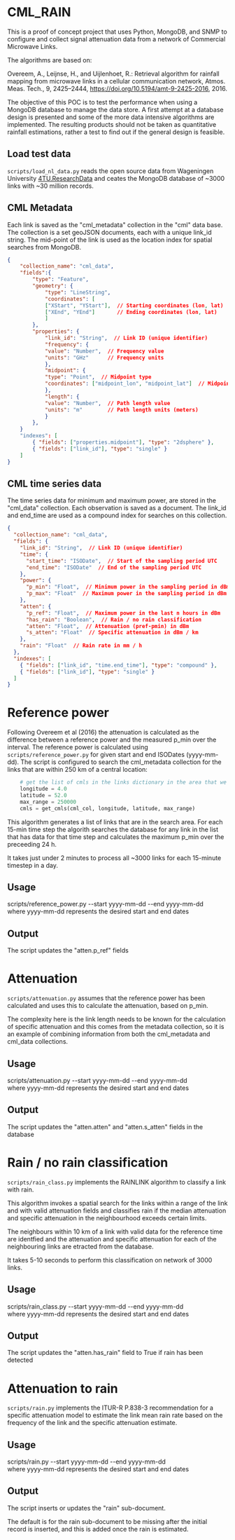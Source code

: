 # CML_RAIN  
This is a proof of concept project that uses Python, MongoDB, and SNMP to configure and collect signal attenuation data from a network of Commercial Microwave Links.   

The algorithms are based on:  

Overeem, A., Leijnse, H., and Uijlenhoet, R.: Retrieval algorithm for rainfall mapping from microwave links in a cellular communication network, Atmos. Meas. Tech., 9, 2425–2444, https://doi.org/10.5194/amt-9-2425-2016, 2016.  


The objective of this POC is to test the performance when using a MongoDB database to manage the data store. A first attempt at a database design is presented and some of the more data intensive algorithms are implemented. The resulting products should not be taken as quantitative rainfall estimations, rather a test to find out if the general design is feasible.  

## Load test data  

`scripts/load_nl_data.py` reads the open source data from Wageningen University [4TU.ResearchData](https://data.4tu.nl/articles/dataset/Commercial_microwave_link_data_for_rainfall_monitoring/12688253) 
and ceates the MongoDB database of ~3000 links with ~30 million records.  

## CML Metadata  

Each link is saved as the "cml_metadata" collection in the "cml" data base.  
The collection is a set geoJSON documents, each with a unique link_id string.  The mid-point of the link is used as the location index for spatial searches from MongoDB.  

 
```json
{
    "collection_name": "cml_data",
    "fields":{   
        "type": "Feature",
        "geometry": {
            "type": "LineString",
            "coordinates": [
            ["XStart", "YStart"],  // Starting coordinates (lon, lat)
            ["XEnd", "YEnd"]       // Ending coordinates (lon, lat)
            ]
        },
        "properties": {
            "link_id": "String",  // Link ID (unique identifier)
            "frequency": {
            "value": "Number",  // Frequency value
            "units": "GHz"      // Frequency units
            },
            "midpoint": {
            "type": "Point",  // Midpoint type
            "coordinates": ["midpoint_lon", "midpoint_lat"]  // Midpoint coordinates
            },
            "length": {
            "value": "Number",  // Path length value
            "units": "m"        // Path length units (meters)
            }
        },
    }        
    "indexes": [
        { "fields": ["properties.midpoint"], "type": "2dsphere" },
        { "fields": ["link_id"], "type": "single" }
    ]  
}

```  

## CML time series data  

The time series data for minimum and maximum power, are stored in the "cml_data" collection. Each observation is saved as a document. The link_id and end_time are used as a compound index for searches on this collection. 

```json
{
  "collection_name": "cml_data",
  "fields": {
    "link_id": "String",  // Link ID (unique identifier)
    "time": {
      "start_time": "ISODate",  // Start of the sampling period UTC
      "end_time": "ISODate"  // End of the sampling period UTC
    },
    "power": {
      "p_min": "Float",  // Minimum power in the sampling period in dBm 
      "p_max": "Float"  // Maximum power in the sampling period in dBm
    },
    "atten": {
      "p_ref": "Float",  // Maximum power in the last n hours in dBm
      "has_rain": "Boolean",  // Rain / no rain classification
      "atten": "Float",  // Attenuation (pref-pmin) in dBm
      "s_atten": "Float"  // Specific attenuation in dBm / km
    },
    "rain": "Float"  // Rain rate in mm / h
  },
  "indexes": [
    { "fields": ["link_id", "time.end_time"], "type": "compound" },
    { "fields": ["link_id"], "type": "single" }
  ]
}
```  

# Reference power  

Following Overeem et al (2016) the attenuation is calculated as the difference between a reference power and the measured p_min over the interval. The reference power is calculated using `scripts/reference_power.py` for given start and end ISODates (yyyy-mm-dd). The script is configured to search the cml_metadata collection for the links that are within 250 km of a central location:  

```python
    # get the list of cmls in the links dictionary in the area that we are working with
    longitude = 4.0
    latitude = 52.0
    max_range = 250000
    cmls = get_cmls(cml_col, longitude, latitude, max_range)

```  

This algorithm generates a list of links that are in the search area. For each 15-min time step the algorith searches the database for any link in the list that has data for that time step and calculates the maximum p_min over the preceeding 24 h.  

It takes just under 2 minutes to process all ~3000 links for each 15-minute timestep in a day.

## Usage  

scripts/reference_power.py --start yyyy-mm-dd --end yyyy-mm-dd  
where yyyy-mm-dd represents the desired start and end dates  

## Output  

The script updates the "atten.p_ref" fields  

# Attenuation  

`scripts/attenuation.py` assumes that the reference power has been calculated and uses this to calculate the attenuation, based on p_min.  

The complexity here is the link length needs to be known for the calculation of specific attenuation and this comes from the metadata collection, so it is an example of combining information from both the cml_metadata and cml_data collections.  

## Usage  

scripts/attenuation.py --start yyyy-mm-dd --end yyyy-mm-dd  
where yyyy-mm-dd represents the desired start and end dates  

## Output  

The script updates the "atten.atten" and "atten.s_atten" fields in the database  

# Rain / no rain classification  

`scripts/rain_class.py` implements the RAINLINK algorithm to classify a link with rain.  

This algorithm invokes a spatial search for the links within a range of the link and with valid attenuation fields and classifies rain if the median attenuation and specific attenuation in the neighbourhood exceeds certain limits.  

The neighbours within 10 km of a link with valid data for the reference time are identfied and the attenuation and specific attenuation for each of the neighbouring links are etracted from the database.

It takes 5-10 seconds to perform this classification on network of 3000 links.  

## Usage  

scripts/rain_class.py --start yyyy-mm-dd --end yyyy-mm-dd  
where yyyy-mm-dd represents the desired start and end dates  

## Output  

The script updates the "atten.has_rain" field to True if rain has been detected  

# Attenuation to rain  

`scripts/rain.py` implements the ITUR-R P.838-3 recommendation for a specific attenuation model to estimate the link mean rain rate based on the frequency of the link and the specific attenuation estimate.

## Usage  

scripts/rain.py --start yyyy-mm-dd --end yyyy-mm-dd  
where yyyy-mm-dd represents the desired start and end dates  

## Output  

The script inserts or updates the "rain" sub-document.  

The default is for the rain sub-document to be missing after the initial record is inserted, and this is added once the rain is estimated. 
